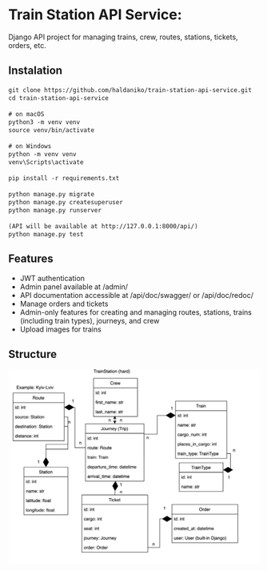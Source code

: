 # Train Station API Service:

Django API project for managing trains, crew, routes, stations, tickets, orders, etc. 

## Instalation

    git clone https://github.com/haldaniko/train-station-api-service.git
    cd train-station-api-service
    
    # on macOS
    python3 -m venv venv
    source venv/bin/activate

    # on Windows
    python -m venv venv
    venv\Scripts\activate
    
    pip install -r requirements.txt
    
    python manage.py migrate
    python manage.py createsuperuser
    python manage.py runserver
   
    (API will be available at http://127.0.0.1:8000/api/)
    python manage.py test

## Features

- JWT authentication
- Admin panel available at /admin/
- API documentation accessible at /api/doc/swagger/ or /api/doc/redoc/
- Manage orders and tickets
- Admin-only features for creating and managing routes, stations, trains (including train types), journeys, and crew
- Upload images for trains



## Structure

![structure.png](structure.png)

